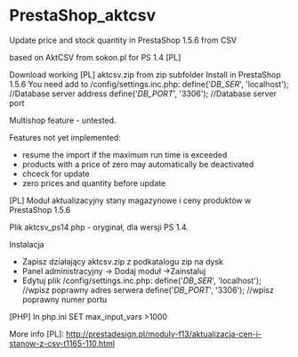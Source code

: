 PrestaShop_aktcsv
================================================

Update price and stock quantity in PrestaShop 1.5.6 from CSV

based on AktCSV from sokon.pl for PS 1.4 [PL]

Download working [PL] aktcsv.zip from zip subfolder
Install in PrestaShop 1.5.6
You need add to /config/settings.inc.php:
  define('_DB_SER_', 'localhost'); //Database server address
  define('_DB_PORT_', '3306');     //Database server port


  Multishop feature - untested.

  Features not yet implemented:
  - resume the import if the maximum run time is exceeded
  - products with a price of zero may automatically be deactivated
  - chceck for update
  - zero prices and quantity before update

[PL]
Moduł aktualizacyjny stany magazynowe i ceny produktów w PrestaShop 1.5.6

Plik aktcsv_ps14.php - oryginał, dla wersji PS 1.4.

Instalacja
- Zapisz działający aktcsv.zip z podkatalogu zip na dysk
- Panel administracyjny -> Dodaj moduł ->Zainstaluj
- Edytuj plik /config/settings.inc.php:
  define('_DB_SER_', 'localhost'); //wpisz poprawny adres serwera
  define('_DB_PORT_', '3306');     //wpisz poprawny numer portu

[PHP]
In php.ini SET max_input_vars >1000

More info [PL]:
http://prestadesign.pl/moduly-f13/aktualizacja-cen-i-stanow-z-csv-t1165-110.html